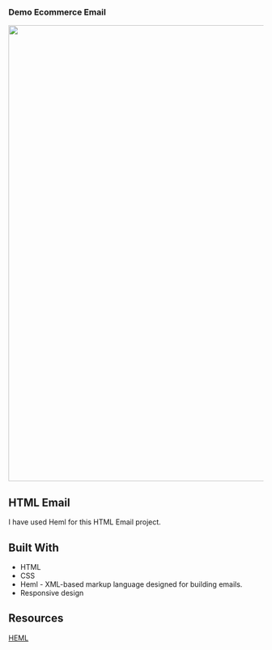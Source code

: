 ### Demo Ecommerce Email


<img src="https://i.ibb.co/hKtS1gB/Screen-Shot-2022-02-21-at-5-45-26-pm.png" width="900">

## HTML Email
I have used Heml for this HTML Email project.


## Built With
* HTML
* CSS
* Heml - XML-based markup language designed for building emails.
* Responsive design

## Resources

[HEML](https://heml.io/docs/getting-started/overview)

